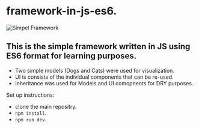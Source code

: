 # framework-in-js-es6.

![Simpel Framework](https://github.com/JKR007/framework-in-js-es6/blob/master/images/framwork.png)

## This is the simple framework written in JS using ES6 format for learning purposes.

- Two simple models (Dogs and Cats) were used for visualization.
- UI is consists of the individual components that can be re-used.
- Inheritance was used for Models and UI comopnents for DRY purposes.

Set up instructions:
- clone the main repositry.
- `npm install`.
- `npm run dev`.
